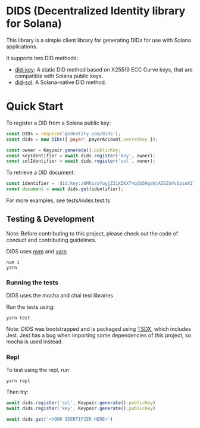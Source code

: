 # DIDS (Decentralized Identity library for Solana)

This library is a simple client library for generating DIDs for use with Solana applications.

It supports two DID methods:

- [did-key](https://w3c-ccg.github.io/did-method-key/): A static DID method based on 
X25519 ECC Curve keys, that are compatible with Solana public keys.
- [did-sol](https://identity-com.github.io/sol-did/did-method-spec.html): A Solana-native
DID method.
  
# Quick Start

To register a DID from a Solana public key:

```js
const DIDs = require('@identity.com/dids');
const dids = new DIDs({ payer: payerAccount.secretKey });

const owner = Keypair.generate().publicKey;
const keyIdentifier = await dids.register('key', owner);
const solIdentifier = await dids.register('sol', owner);
```

To retrieve a DID document:

```js
const identifier = 'did:key:z6MkszyYuyjZ31XZKXT4qdb5HqsWjAZGZoVvGzsoX1Tnno9s';
const document = await dids.get(identifier);
```

For more examples, see tests/index.test.ts



## Testing & Development

Note: Before contributing to this project, please check out the code of conduct
and contributing guidelines.

DIDS uses [nvm](https://github.com/nvm-sh/nvm) and [yarn](https://yarnpkg.com/)

```shell
nvm i
yarn
```

### Running the tests

DIDS uses the mocha and chai test libraries

Run the tests using:

```shell
yarn test
```

Note: DIDS was bootstrapped and is packaged using [TSDX](https://tsdx.io/), which includes
Jest. Jest has a bug when importing some dependencies of this project, so mocha is used instead. 

### Repl

To test using the repl, run

```shell
yarn repl
```

Then try:

```js
await dids.register('sol', Keypair.generate().publicKey)
await dids.register('key', Keypair.generate().publicKey)

await dids.get('<YOUR IDENTIFIER HERE>')
```
